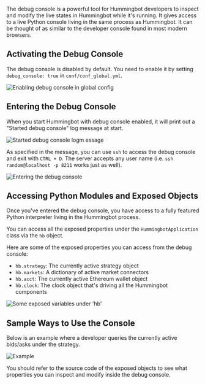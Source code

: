 The debug console is a powerful tool for Hummingbot developers to inspect and modify the live states in Hummingbot while it's running. It gives access to a live Python console living in the same process as Hummingbot. It can be thought of as similar to the developer console found in most modern browsers.

## Activating the Debug Console

The debug console is disabled by default. You need to enable it by setting `debug_console: true` in `conf/conf_global.yml`.

![Enabling debug console in global config](/assets/img/debug1.png)

## Entering the Debug Console

When you start Hummingbot with debug console enabled, it will print out a "Started debug console" log message at start.

![Started debug console logm essage](/assets/img/debug2.png)

As specified in the message, you can use `ssh` to access the debug console and exit with `CTRL + D`. The server accepts any user name (i.e. `ssh random@localhost -p 8211` works just as well).

![Entering the debug console](/assets/img/debug3.png)

## Accessing Python Modules and Exposed Objects

Once you've entered the debug console, you have access to a fully featured Python interpreter living in the Hummingbot process.

You can access all the exposed properties under the `HummingbotApplication` class via the `hb` object.

Here are some of the exposed properties you can access from the debug console:

- `hb.strategy`: The currently active strategy object
- `hb.markets`: A dictionary of active market connectors
- `hb.acct`: The currently active Ethereum wallet object
- `hb.clock`: The clock object that's driving all the Hummingbot components

![Some exposed variables under 'hb'](/assets/img/debug4.png)

## Sample Ways to Use the Console

Below is an example where a developer queries the currently active bids/asks under the strategy.

![Example](/assets/img/debug5.png)

You should refer to the source code of the exposed objects to see what properties you can inspect and modify inside the debug console.

